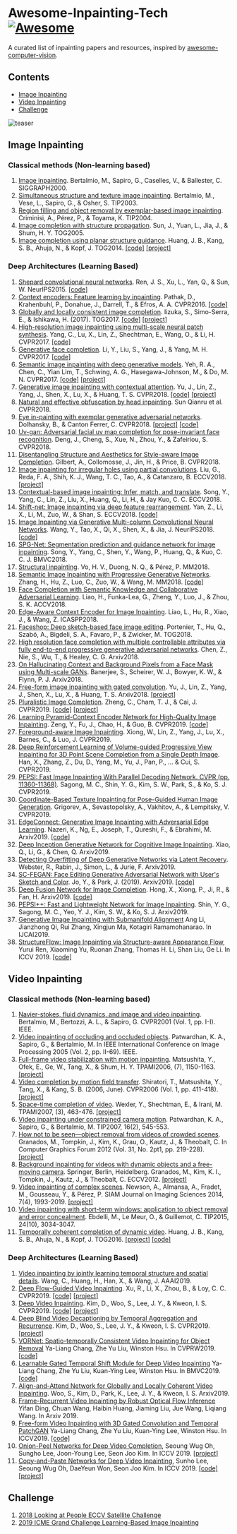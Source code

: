 # Awesome-Inpainting-Tech [![Awesome](https://cdn.rawgit.com/sindresorhus/awesome/d7305f38d29fed78fa85652e3a63e154dd8e8829/media/badge.svg)](https://github.com/sindresorhus/awesome)
A curated list of inpainting papers and resources, inspired by [awesome-computer-vision](https://github.com/jbhuang0604/awesome-computer-vision).


## Contents
 - [Image Inpainting](#image-inpainting)
 - [Video Inpainting](#video-inpainting)
 - [Challenge](#challenge)

![teaser](https://github.com/pathak22/context-encoder/blob/master/images/teaser.jpg "Sample inpainting results on held-out images")


## Image Inpainting 

### Classical methods (Non-learning based)
1. [Image inpainting](http://www.dtic.upf.edu/~mbertalmio/bertalmi.pdf). Bertalmio, M., Sapiro, G., Caselles, V., & Ballester, C. SIGGRAPH2000.
2. [Simultaneous structure and texture image inpainting](http://www.math.ucla.edu/~lvese/PAPERS/01217265.pdf). Bertalmio, M., Vese, L., Sapiro, G., & Osher, S. TIP2003.
3. [Region filling and object removal by exemplar-based image inpainting](http://www.irisa.fr/vista/Papers/2004_ip_criminisi.pdf). Criminisi, A., Pérez, P., & Toyama, K. TIP2004. 
4. [Image completion with structure propagation](http://webee.technion.ac.il/cgm/Computer-Graphics-Multimedia/Undergraduate-Projects/2009/ImageCompletion/ImageCompletion_SIGGRAPH05.pdf). Sun, J., Yuan, L., Jia, J., & Shum, H. Y. TOG2005.
5. [Image completion using planar structure guidance](https://www.microsoft.com/en-us/research/wp-content/uploads/2017/01/structure_completion_small.pdf). Huang, J. B., Kang, S. B., Ahuja, N., & Kopf, J. TOG2014. [[code]](https://github.com/jbhuang0604/StructCompletion) [[project]](https://sites.google.com/site/jbhuang0604/publications/struct_completion)

### Deep Architectures (Learning Based)
1. [Shepard convolutional neural networks](https://papers.nips.cc/paper/5774-shepard-convolutional-neural-networks.pdf). Ren, J. S., Xu, L., Yan, Q., & Sun, W. NeurIPS2015. [[code]](https://github.com/jimmy-ren/vcnn_double-bladed/tree/master/applications/Shepard_CNN)
2. [Context encoders: Feature learning by inpainting](https://arxiv.org/abs/1604.07379). Pathak, D., Krahenbuhl, P., Donahue, J., Darrell, T., & Efros, A. A. CVPR2016. [[code]](https://github.com/pathak22/context-encoder)
3. [Globally and locally consistent image completion](http://hi.cs.waseda.ac.jp/~iizuka/projects/completion/data/completion_sig2017.pdf). Iizuka, S., Simo-Serra, E., & Ishikawa, H. (2017). TOG2017. [[code]](https://github.com/satoshiiizuka/siggraph2017_inpainting) [[project]](http://hi.cs.waseda.ac.jp/~iizuka/projects/completion/en/)
4. [High-resolution image inpainting using multi-scale neural patch synthesis](https://arxiv.org/abs/1611.09969). Yang, C., Lu, X., Lin, Z., Shechtman, E., Wang, O., & Li, H. CVPR2017. [[code]](https://github.com/leehomyc/Faster-High-Res-Neural-Inpainting)
5. [Generative face completion](http://openaccess.thecvf.com/content_cvpr_2017/papers/Li_Generative_Face_Completion_CVPR_2017_paper.pdf). Li, Y., Liu, S., Yang, J., & Yang, M. H. CVPR2017. [[code]](https://github.com/Yijunmaverick/GenerativeFaceCompletion)
6. [Semantic image inpainting with deep generative models](http://openaccess.thecvf.com/content_cvpr_2017/papers/Yeh_Semantic_Image_Inpainting_CVPR_2017_paper.pdf). Yeh, R. A., Chen, C., Yian Lim, T., Schwing, A. G., Hasegawa-Johnson, M., & Do, M. N. CVPR2017. [[code]](https://github.com/moodoki/semantic_image_inpainting) [[project]](http://www.isle.illinois.edu/~yeh17/projects/semantic_inpaint/index.html)
7. [Generative image inpainting with contextual attention](https://arxiv.org/abs/1801.07892). Yu, J., Lin, Z., Yang, J., Shen, X., Lu, X., & Huang, T. S. CVPR2018.  [[code]](https://github.com/JiahuiYu/generative_inpainting) [[project]](http://jiahuiyu.com/deepfill/)
8. [Natural and effective obfuscation by head inpainting](http://openaccess.thecvf.com/content_cvpr_2018/papers/Sun_Natural_and_Effective_CVPR_2018_paper.pdf). Sun Qianru et al. CVPR2018. 
9. [Eye in-painting with exemplar generative adversarial networks](http://openaccess.thecvf.com/content_cvpr_2018/papers/Dolhansky_Eye_In-Painting_With_CVPR_2018_paper.pdf). Dolhansky, B., & Canton Ferrer, C. CVPR2018. [[project]](https://bdol.github.io/exemplar_gans/) [[code]](https://github.com/bdol/exemplar_gans)
10. [Uv-gan: Adversarial facial uv map completion for pose-invariant face recognition](http://openaccess.thecvf.com/content_cvpr_2018/papers/Deng_UV-GAN_Adversarial_Facial_CVPR_2018_paper.pdf). Deng, J., Cheng, S., Xue, N., Zhou, Y., & Zafeiriou, S. CVPR2018.
11. [Disentangling Structure and Aesthetics for Style-aware Image Completion](http://openaccess.thecvf.com/content_cvpr_2018/papers/Gilbert_Disentangling_Structure_and_CVPR_2018_paper.pdf). Gilbert, A., Collomosse, J., Jin, H., & Price, B. CVPR2018. 
12. [Image inpainting for irregular holes using partial convolutions](https://arxiv.org/abs/1804.07723). Liu, G., Reda, F. A., Shih, K. J., Wang, T. C., Tao, A., & Catanzaro, B. ECCV2018. [[project]](http://masc.cs.gmu.edu/wiki/partialconv)
13. [Contextual-based image inpainting: Infer, match, and translate](https://arxiv.org/abs/1711.08590). Song, Y., Yang, C., Lin, Z., Liu, X., Huang, Q., Li, H., & Jay Kuo, C. C. ECCV2018. 
14. [Shift-net: Image inpainting via deep feature rearrangement](https://arxiv.org/abs/1801.09392v2). Yan, Z., Li, X., Li, M., Zuo, W., & Shan, S. ECCV2018. [[code]](https://github.com/Zhaoyi-Yan/Shift-Net)
15. [Image Inpainting via Generative Multi-column Convolutional Neural Networks](https://arxiv.org/abs/1810.08771). Wang, Y., Tao, X., Qi, X., Shen, X., & Jia, J. NeurIPS2018. [[code]](https://github.com/shepnerd/inpainting_gmcnn)
16.  [SPG-Net: Segmentation prediction and guidance network for image inpainting](https://arxiv.org/abs/1805.03356). Song, Y., Yang, C., Shen, Y., Wang, P., Huang, Q., & Kuo, C. C. J. BMVC2018. 
17. [Structural inpainting](https://arxiv.org/abs/1803.10348). Vo, H. V., Duong, N. Q., & Pérez, P. MM2018. 
18. [Semantic Image Inpainting with Progressive Generative Networks](https://dl.acm.org/citation.cfm?id=3240625). Zhang, H., Hu, Z., Luo, C., Zuo, W., & Wang, M. MM2018. [[code]](https://github.com/crashmoon/Progressive-Generative-Networks)
19. [Face Completion with Semantic Knowledge and Collaborative Adversarial Learning](https://arxiv.org/pdf/1812.03252.pdf). Liao, H., Funka-Lea, G., Zheng, Y., Luo, J., & Zhou, S. K. ACCV2018.  
20. [Edge-Aware Context Encoder for Image Inpainting](http://mirlab.org/conference_papers/International_Conference/ICASSP%202018/pdfs/0003156.pdf). Liao, L., Hu, R., Xiao, J., & Wang, Z. ICASPP2018. 
21. [Faceshop: Deep sketch-based face image editing](https://arxiv.org/abs/1804.08972). Portenier, T., Hu, Q., Szabó, A., Bigdeli, S. A., Favaro, P., & Zwicker, M. TOG2018.
22. [High resolution face completion with multiple controllable attributes via fully end-to-end progressive generative adversarial networks](https://arxiv.org/pdf/1812.01458.pdf). Chen, Z., Nie, S., Wu, T., & Healey, C. G. Arxiv2018. 
23. [On Hallucinating Context and Background Pixels from a Face Mask using Multi-scale GANs](https://arxiv.org/pdf/1811.07104.pdf). Banerjee, S., Scheirer, W. J., Bowyer, K. W., & Flynn, P. J. Arxiv2018. 
24. [Free-form image inpainting with gated convolution](https://arxiv.org/abs/1806.03589). Yu, J., Lin, Z., Yang, J., Shen, X., Lu, X., & Huang, T. S. Arxiv2018.  [[project]](http://jiahuiyu.com/deepfill2/)
25. [Pluralistic Image Completion](https://arxiv.org/abs/1903.04227). Zheng, C., Cham, T. J., & Cai, J. CVPR2019. [[code]](https://github.com/lyndonzheng/Pluralistic-Inpainting) [[project]](http://www.chuanxiaz.com/publication/pluralistic/)
26. [Learning Pyramid-Context Encoder Network for High-Quality Image Inpainting](https://arxiv.org/abs/1904.07475). Zeng, Y., Fu, J., Chao, H., & Guo, B. CVPR2019. [[code]](https://github.com/researchmm/PEN-Net-for-Inpainting)
27. [Foreground-aware Image Inpainting](https://arxiv.org/abs/1901.05945). Xiong, W., Lin, Z., Yang, J., Lu, X., Barnes, C., & Luo, J. CVPR2019. 
28. [Deep Reinforcement Learning of Volume-guided Progressive View Inpainting for 3D Point Scene Completion from a Single Depth Image](https://arxiv.org/pdf/1903.04019.pdf). Han, X., Zhang, Z., Du, D., Yang, M., Yu, J., Pan, P., ... & Cui, S. CVPR2019. 
29. [PEPSI: Fast Image Inpainting With Parallel Decoding Network. CVPR (pp. 11360-11368)](http://openaccess.thecvf.com/content_CVPR_2019/papers/Sagong_PEPSI__Fast_Image_Inpainting_With_Parallel_Decoding_Network_CVPR_2019_paper.pdf). Sagong, M. C., Shin, Y. G., Kim, S. W., Park, S., & Ko, S. J. CVPR2019. 
30. [Coordinate-Based Texture Inpainting for Pose-Guided Human Image Generation](https://arxiv.org/abs/1811.11459). Grigorev, A., Sevastopolsky, A., Vakhitov, A., & Lempitsky, V. CVPR2019.
31. [EdgeConnect: Generative Image Inpainting with Adversarial Edge Learning](http://arxiv.org/abs/1901.00212). Nazeri, K., Ng, E., Joseph, T., Qureshi, F., & Ebrahimi, M. Arxiv2019. [[code]](https://github.com/knazeri/edge-connect)
32. [Deep Inception Generative Network for Cognitive Image Inpainting](https://arxiv.org/pdf/1812.01458.pdf). Xiao, Q., Li, G., & Chen, Q. Arxiv2019. 
33. [Detecting Overfitting of Deep Generative Networks via Latent Recovery](https://arxiv.org/pdf/1901.03396.pdf). Webster, R., Rabin, J., Simon, L., & Jurie, F. Arxiv2019.
34. [SC-FEGAN: Face Editing Generative Adversarial Network with User's Sketch and Color](https://arxiv.org/abs/1902.06838). Jo, Y., & Park, J. (2019). Arxiv2019. [[code]](https://github.com/JoYoungjoo/SC-FEGAN)
35. [Deep Fusion Network for Image Completion](https://arxiv.org/abs/1904.08060). Hong, X., Xiong, P., Ji, R., & Fan, H. Arxiv2019. [[code]](https://github.com/hughplay/DFNet)
36. [PEPSI++: Fast and Lightweight Network for Image Inpainting](https://arxiv.org/pdf/1905.09010.pdf). Shin, Y. G., Sagong, M. C., Yeo, Y. J., Kim, S. W., & Ko, S. J. Arxiv2019. 
37. [Generative Image Inpainting with Submanifold Alignment](https://arxiv.org/abs/1908.00211) Ang Li, Jianzhong Qi, Rui Zhang, Xingjun Ma, Kotagiri Ramamohanarao. In IJCAI2019. 
38. [StructureFlow: Image Inpainting via Structure-aware Appearance Flow](https://arxiv.org/abs/1908.03852), Yurui Ren, Xiaoming Yu, Ruonan Zhang, Thomas H. Li, Shan Liu, Ge Li. In ICCV 2019. [[code]](https://github.com/RenYurui/StructureFlow)

## Video Inpainting 

### Classical methods (Non-learning based)

1. [Navier-stokes, fluid dynamics, and image and video inpainting](https://www.math.ucla.edu/~bertozzi/papers/cvpr01.pdf). Bertalmio, M., Bertozzi, A. L., & Sapiro, G. CVPR2001 (Vol. 1, pp. I-I). IEEE.
2. [Video inpainting of occluding and occluded objects](http://kedarpatwardhan.org/Research/pdfs/VideoInpainting.pdf). Patwardhan, K. A., Sapiro, G., & Bertalmio, M. In IEEE International Conference on Image Processing 2005 (Vol. 2, pp. II-69). IEEE.
3. [Full-frame video stabilization with motion inpainting](http://mmlab.ie.cuhk.edu.hk/archive/2006/01634345.pdf). Matsushita, Y., Ofek, E., Ge, W., Tang, X., & Shum, H. Y. TPAMI2006, (7), 1150-1163. [[project]](https://docs.opencv.org/master/d5/d50/group__videostab.html)
4. [Video completion by motion field transfer](https://www.cs.cmu.edu/~siratori/pub/CVPR2006shiratori.pdf). Shiratori, T., Matsushita, Y., Tang, X., & Kang, S. B. (2006, June). CVPR2006 (Vol. 1, pp. 411-418). [[project]](https://www.cs.cmu.edu/~siratori/MotionFieldTransfer/index.html)
5. [Space-time completion of video](http://www.wisdom.weizmann.ac.il/~vision/VideoCompletion/SpaceTimeCompletion.pdf). Wexler, Y., Shechtman, E., & Irani, M. TPAMI2007, (3), 463-476. [[project]](http://www.wisdom.weizmann.ac.il/~vision/VideoCompletion.html)
6. [Video inpainting under constrained camera motion](http://kedarpatwardhan.org/Research/pdfs/kedar_tip07.pdf). Patwardhan, K. A., Sapiro, G., & Bertalmío, M. TIP2007, 16(2), 545-553.
7. [How not to be seen—object removal from videos of crowded scenes](https://gvv.mpi-inf.mpg.de/projects/vidinp/granados12_vidinp.pdf). Granados, M., Tompkin, J., Kim, K., Grau, O., Kautz, J., & Theobalt, C. In Computer Graphics Forum 2012 (Vol. 31, No. 2pt1, pp. 219-228). [[project]](https://gvv.mpi-inf.mpg.de/projects/vidinp/)
8. [Background inpainting for videos with dynamic objects and a free-moving camera](https://gvv.mpi-inf.mpg.de/projects/vidbginp/granados12b_vidbginp.pdf). Springer, Berlin, Heidelberg. Granados, M., Kim, K. I., Tompkin, J., Kautz, J., & Theobalt, C. ECCV2012. [[project]](https://gvv.mpi-inf.mpg.de/projects/vidbginp/index.html)
9. [Video inpainting of complex scenes](https://perso.telecom-paristech.fr/gousseau/video_inpainting/Video_inpainting_complex_scenes.pdf). Newson, A., Almansa, A., Fradet, M., Gousseau, Y., & Pérez, P. SIAM Journal on Imaging Sciences 2014, 7(4), 1993-2019. [[project]](https://perso.telecom-paristech.fr/gousseau/video_inpainting/) 
10. [Video inpainting with short-term windows: application to object removal and error concealment](https://hal.inria.fr/hal-01204677/file/Ebdelli_videoInpainting_TIP2015.pdf). Ebdelli, M., Le Meur, O., & Guillemot, C. TIP2015, 24(10), 3034-3047.
11. [Temporally coherent completion of dynamic video](https://www.microsoft.com/en-us/research/wp-content/uploads/2017/01/SigAsia_2016_VideoCompletion.pdf). Huang, J. B., Kang, S. B., Ahuja, N., & Kopf, J. TOG2016. [[project]](https://filebox.ece.vt.edu/~jbhuang/project/vidcomp/index.html) [[code]](https://github.com/amjltc295/Temporally-Coherent-Completion-of-Dynamic-Video)

### Deep Architectures (Learning Based)
1. [Video inpainting by jointly learning temporal structure and spatial details](https://arxiv.org/abs/1806.08482). Wang, C., Huang, H., Han, X., & Wang, J. AAAI2019. 
2. [Deep Flow-Guided Video Inpainting](https://arxiv.org/abs/1905.02884). Xu, R., Li, X., Zhou, B., & Loy, C. C. CVPR2019. [[code]](https://github.com/nbei/Deep-Flow-Guided-Video-Inpainting) [[project]](https://nbei.github.io/video-inpainting.html)
3. [Deep Video Inpainting](https://arxiv.org/abs/1905.01639). Kim, D., Woo, S., Lee, J. Y., & Kweon, I. S. CVPR2019. [[code]](https://github.com/mcahny/Deep-Video-Inpainting) [[project]](https://sites.google.com/view/deepvinet/)
4. [Deep Blind Video Decaptioning by Temporal Aggregation and Recurrence](http://openaccess.thecvf.com/content_CVPR_2019/papers/Kim_Deep_Blind_Video_Decaptioning_by_Temporal_Aggregation_and_Recurrence_CVPR_2019_paper.pdf). Kim, D., Woo, S., Lee, J. Y., & Kweon, I. S. CVPR2019. [[project]](https://sites.google.com/view/bvdnet/)
5. [VORNet: Spatio-temporally Consistent Video Inpainting for Object Removal](https://arxiv.org/abs/1904.06726)
Ya-Liang Chang, Zhe Yu Liu, Winston Hsu. In CVPRW2019. [[code]](https://github.com/amjltc295/VORNet-Spatio-temporally-Consistent-Video-Inpainting-for-Object-Removal)
6. [Learnable Gated Temporal Shift Module for Deep Video Inpainting](https://arxiv.org/abs/1907.01131) Ya-Liang Chang, Zhe Yu Liu, Kuan-Ying Lee, Winston Hsu. In BMVC2019. [[code]](https://github.com/amjltc295/Free-Form-Video-Inpainting)
7. [Align-and-Attend Network for Globally and Locally Coherent Video Inpainting](https://arxiv.org/abs/1905.13066). Woo, S., Kim, D., Park, K., Lee, J. Y., & Kweon, I. S. Arxiv2019. 
8. [Frame-Recurrent Video Inpainting by Robust Optical Flow Inference](https://arxiv.org/abs/1905.02882) Yifan Ding, Chuan Wang, Haibin Huang, Jiaming Liu, Jue Wang, Liqiang Wang. In Arxiv 2019. 
9. [Free-form Video Inpainting with 3D Gated Convolution and Temporal PatchGAN](https://arxiv.org/abs/1904.10247) Ya-Liang Chang, Zhe Yu Liu, Kuan-Ying Lee, Winston Hsu. In ICCV2019. [[code]](https://github.com/amjltc295/Free-Form-Video-Inpainting)
10. [Onion-Peel Networks for Deep Video Completion](https://arxiv.org/abs/1908.08718), Seoung Wug Oh, Sungho Lee, Joon-Young Lee, Seon Joo Kim. In ICCV 2019. [[project]](https://sites.google.com/view/seoungwugoh)
11. [Copy-and-Paste Networks for Deep Video Inpainting](https://arxiv.org/pdf/1908.11587.pdf), Sunho Lee, Seoung Wug Oh, DaeYeun Won, Seon Joo Kim. In ICCV 2019. [[code]](https://github.com/shleecs/Copy-and-Paste-Networks-for-Deep-Video-Inpainting)[[project]](https://sites.google.com/view/seoungwugoh)



## Challenge 

1. [2018 Looking at People ECCV Satellite Challenge](http://chalearnlap.cvc.uab.es/challenge/26/description/)
2. [2019 ICME Grand Challenge Learning-Based Image Inpainting](https://icme19inpainting.github.io/)

